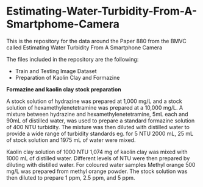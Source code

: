 # Estimating-Water-Turbidity-From-A-Smartphome-Camera
This is the repository for the data around the Paper 880 from the BMVC called Estimating Water Turbidity From A Smartphone Camera


The files included in the repository are the following:
- Train and Testing Image Dataset
- Preparation of Kaolin Clay and Formazine

**Formazine and kaolin clay stock preparation**

A stock solution of hydrazine was prepared at 1,000 mg/L and a stock solution of hexamethylenetetramine was prepared at a 10,000 mg/L. A mixture between hydrazine and hexamethylenetetramine, 5mL each and 90mL of distilled water, was used to prepare a standard formazine solution of 400 NTU turbidity. The mixture was then diluted with distilled water to provide a wide range of turbidity standards eg. for 5 NTU 2000 mL, 25 mL of stock solution and 1975 mL of water were mixed.

Kaolin clay solution of 1000 NTU 1,074 mg of kaolin clay was mixed with 1000 mL of distilled water. Different levels of NTU were then prepared by diluting with distilled
water. For coloured water samples Methyl orange 500 mg/L was prepared from methyl orange powder. The stock solution was then diluted to prepare 1 ppm, 2.5 ppm, and 5 ppm.
